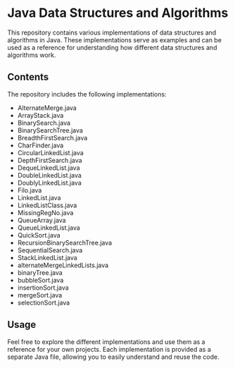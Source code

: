 # Java Data Structures and Algorithms

This repository contains various implementations of data structures and algorithms in Java. These implementations serve as examples and can be used as a reference for understanding how different data structures and algorithms work.

## Contents

The repository includes the following implementations:

- AlternateMerge.java
- ArrayStack.java
- BinarySearch.java
- BinarySearchTree.java
- BreadthFirstSearch.java
- CharFinder.java
- CircularLinkedList.java
- DepthFirstSearch.java
- DequeLinkedList.java
- DoubleLinkedList.java
- DoublyLinkedList.java
- Filo.java
- LinkedList.java
- LinkedListClass.java
- MissingRegNo.java
- QueueArray.java
- QueueLinkedList.java
- QuickSort.java
- RecursionBinarySearchTree.java
- SequentialSearch.java
- StackLinkedList.java
- alternateMergeLinkedLists.java
- binaryTree.java
- bubbleSort.java
- insertionSort.java
- mergeSort.java
- selectionSort.java

## Usage

Feel free to explore the different implementations and use them as a reference for your own projects. Each implementation is provided as a separate Java file, allowing you to easily understand and reuse the code.

